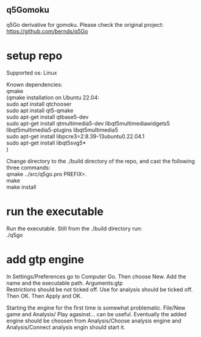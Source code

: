 ## q5Gomoku

q5Go derivative for gomoku. Please check the original project:
https://github.com/bernds/q5Go


# setup repo
Supported os: Linux  

Known dependencies:  
qmake  
(qmake installation on Ubuntu 22.04:  
sudo apt install qtchooser  
sudo apt install qt5-qmake  
sudo apt-get install qtbase5-dev  
sudo apt-get install qtmultimedia5-dev libqt5multimediawidgets5 libqt5multimedia5-plugins libqt5multimedia5  
sudo apt-get install libpcre3=2:8.39-13ubuntu0.22.04.1  
sudo apt-get install libqt5svg5*  
)  

Change directory to the ./build directory of the repo, and cast the following three commands:  
qmake ../src/q5go.pro PREFIX=.  
make  
make install  

# run the executable
Run the executable. Still from the ./build directory run:  
./q5go

# add gtp engine
In Settings/Preferences go to Computer Go. Then choose New. Add the name and the executable path. Arguments:gtp  
Restrictions should be not ticked off. Use for analysis should be ticked off. Then OK. Then Apply and OK.

Starting the engine for the first time is somewhat problematic. File/New game and Analysis/ Play agasinst... can be useful. Eventually the added engine should be choosen from Analysis/Choose analysis engine and Analysis/Connect analysis engin should start it.


